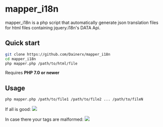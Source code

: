 mapper_i18n
===========

mapper_i18n is a php script that automatically generate json translation files for html files containing jquery.i18n's DATA Api.

Quick start
-----------

```bash
git clone https://github.com/Dainerx/mapper_i18n
cd mapper_i18n
php mapper.php /path/to/html/file
```

Requires **PHP 7.0 or newer**

Usage
-----------
```bash
php mapper.php /path/to/file1 /path/to/file2 ... /path/to/fileN
```
If all is good: 
<img src=https://i.imgur.com/ldb9ZcN.jpg>

In case there your tags are malformed:
<img src=https://i.imgur.com/LoI5BWY.jpg>

